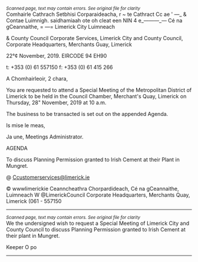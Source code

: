 *<small>Scanned page, text may contain errors. See original file for clarity</small>*  
Comhairle Cathrach Setbhisi Corparaideacha,
r ~ te Cathract Cc ae '
—_ & Contae Luimnigh. saidhamiaah ote oh cleat een
NIN 4 e_—_—_—_— Cé na gCeannaithe,
= —= Limerick City Luimneach

& County Council
Corporate Services,
Limerick City and County Council,
Corporate Headquarters,
Merchants Guay,
Limerick

22°¢ November, 2019. EIRCODE 94 EH90

t: +353 (0) 61 557150
f: +353 (0) 61 415 266

A Chomhairleoir, 2 chara,

You are requested to attend a Special Meeting of the Metropolitan District of Limerick to be held
in the Council Chamber, Merchant's Quay, Limerick on Thursday, 28" November, 2019 at 10 a.m.

The business to be transacted is set out on the appended Agenda.

Is mise le meas,

Ja une,
Meetings Administrator.

AGENDA

To discuss Planning Permission granted to Irish Cement at their Plant in Mungret.

@ Ccustomerservices@limerick.ie

© wwwlimerickie
Ceanncheathra Chorpardideach, Cé na gCeannaithe, Luimneach W @LimerickCouncil
Corporate Headquarters, Merchants Quay, Limerick (061 - 557150

---
*<small>Scanned page, text may contain errors. See original file for clarity</small>*  
We the undersigned wish to request a Special Meeting of Limerick City and County Council to discuss
Planning Permission granted to Irish Cement at their plant in Mungret.

Keeper O po


---
